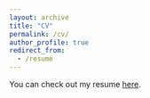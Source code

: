 ```yaml
---
layout: archive
title: "CV"
permalink: /cv/
author_profile: true
redirect_from:
  - /resume
---
```

You can check out my resume [here](/files/Pulido_Andres_Resume.pdf).

